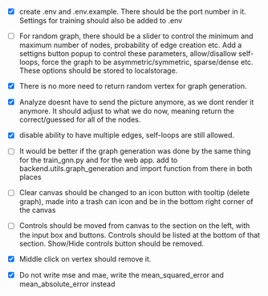- [x] create .env and .env.example. There should be the port number in it. Settings for training should also be added to .env
- [ ] For random graph, there should be a slider to control the minimum and maximum number of nodes, probability of edge creation etc. Add a settigns button popup to control these parameters, allow/disallow self-loops, force the graph to be asymmetric/symmetric, sparse/dense etc. These options should be stored to localstorage.
- [x] There is no more need to return random vertex for graph generation.
- [x] Analyze doesnt have to send the picture anymore, as we dont render it anymore. It should adjust to what we do now, meaning return the correct/guessed for all of the nodes.
- [x] disable ability to have multiple edges, self-loops are still allowed.
- [ ] It would be better if the graph generation was done by the same thing for the train_gnn.py and for the web app. add to backend.utils.graph_generation and import function from there in both places
- [ ] Clear canvas should be changed to an icon button with tooltip (delete graph), made into a trash can icon and be in the bottom right corner of the canvas
- [ ] Controls should be moved from canvas to the section on the left, with the input box and buttons. Controls should be listed at the bottom of that section. Show/Hide controls button should be removed.
- [x] Middle click on vertex should remove it.
- [x] Do not write mse and mae, write the mean_squared_error and mean_absolute_error instead

